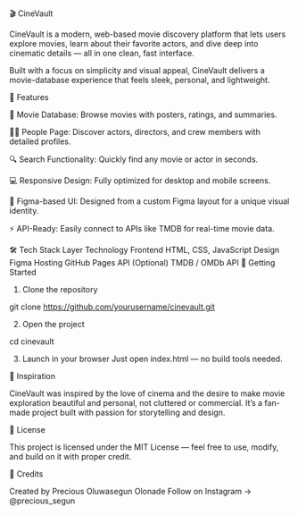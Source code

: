🎬 CineVault

CineVault is a modern, web-based movie discovery platform that lets users explore movies, learn about their favorite actors, and dive deep into cinematic details — all in one clean, fast interface.

Built with a focus on simplicity and visual appeal, CineVault delivers a movie-database experience that feels sleek, personal, and lightweight.

🌟 Features

🎥 Movie Database: Browse movies with posters, ratings, and summaries.

🧑‍🎤 People Page: Discover actors, directors, and crew members with detailed profiles.

🔍 Search Functionality: Quickly find any movie or actor in seconds.

💻 Responsive Design: Fully optimized for desktop and mobile screens.

🎨 Figma-based UI: Designed from a custom Figma layout for a unique visual identity.

⚡ API-Ready: Easily connect to APIs like TMDB for real-time movie data.

🛠️ Tech Stack
Layer	Technology
Frontend	HTML, CSS, JavaScript
Design	Figma
Hosting	GitHub Pages
API (Optional)	TMDB / OMDb API
🚀 Getting Started

1. Clone the repository

git clone https://github.com/yourusername/cinevault.git


2. Open the project

cd cinevault


3. Launch in your browser
Just open index.html — no build tools needed.

🧠 Inspiration

CineVault was inspired by the love of cinema and the desire to make movie exploration beautiful and personal, not cluttered or commercial. It’s a fan-made project built with passion for storytelling and design.

🪪 License

This project is licensed under the MIT License — feel free to use, modify, and build on it with proper credit.

💬 Credits

Created by Precious Oluwasegun Olonade
Follow on Instagram → @precious_segun

